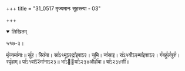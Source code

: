 +++
title = "31_0517 मृज्यमानः सुहस्त्या - 03"

+++
<details open><summary>लिखितम्</summary>

५१७-३।

मृ꣥ज्यमा꣯नाः॥ सु꣢ह। स्ति꣡या। सा꣢ऽ१मूऽ᳒२᳒द्रा꣡इवाऽ᳒२᳒। चमि। न्व꣡साइ। रा꣢ऽ१यीऽ᳒२᳒म्पा꣡इशाऽ᳒२᳒। गं꣡बहु꣢लं꣡पुरु꣢। स्पृ꣡हाम्॥ पा꣢ऽ१वाऽ᳒२᳒मा꣡नाऽ२३॥ भा꣡ऽ२᳐या꣣ऽ२३४औ꣥꣯हो꣯वा॥ षा꣣ऽ२३४सी꣥॥
</details>